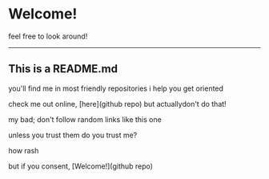 # Welcome!

feel free to look around!

---

## This is a README.md

you'll find me in most friendly repositories
i help you get oriented

check me out online, [here](github repo)
but actuallydon't do that!

my bad;
don't follow random links
like this one

unless you trust them
do you trust me?

how rash

but if you consent, [Welcome!](github repo)
